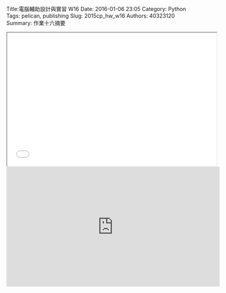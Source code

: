 Title:電腦輔助設計與實習  W16
Date: 2016-01-06 23:05
Category: Python
Tags: pelican, publishing
Slug: 2015cp_hw_w16
Authors: 40323120
Summary: 作業十六摘要

<iframe src="40323120_cp_w16.html" width="550" height="350"></iframe>

<iframe width="560" height="315" src="https://youtu.be/bp_pEWhASSw" frameborder="0" allowfullscreen></iframe>













